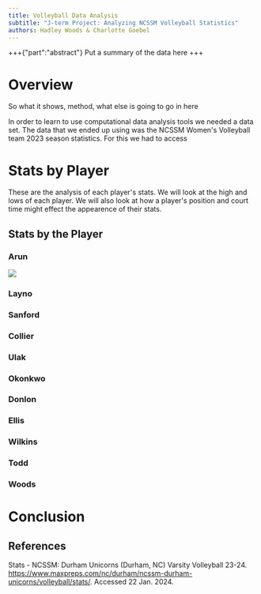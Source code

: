 ```yaml
---
title: Volleyball Data Analysis
subtitle: "J-term Project: Analyzing NCSSM Volleyball Statistics"
authors: Hadley Woods & Charlotte Goebel
---
```


+++{"part":"abstract"}
Put a summary of the data here
+++

# Overview
 So what it shows, method, what else is going to go in here

In order to learn to use computational data analysis tools we needed a data set. The data that we ended up using was the NCSSM Women's Volleyball team 2023 season statistics. For this we had to access

# Stats by Player
These are the analysis of each player's stats. We will look at the high and lows of each player. We will also look at how a player's position and court time might effect the appearence of their stats.

## Stats by the Player

  ### Arun
![](#my-cell)

### Layno

### Sanford

### Collier

### Ulak

### Okonkwo

### Donlon

### Ellis

### Wilkins

### Todd

### Woods

# Conclusion

## References
Stats - NCSSM: Durham Unicorns (Durham, NC) Varsity Volleyball 23-24. https://www.maxpreps.com/nc/durham/ncssm-durham-unicorns/volleyball/stats/. Accessed 22 Jan. 2024.